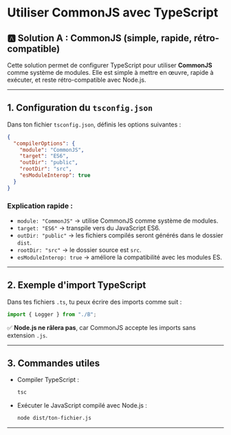 # Utiliser CommonJS avec TypeScript

## 🅰️ Solution A : CommonJS (simple, rapide, rétro-compatible)

Cette solution permet de configurer TypeScript pour utiliser **CommonJS** comme système de modules. Elle est simple à mettre en œuvre, rapide à exécuter, et reste rétro-compatible avec Node.js.

---

## 1. Configuration du `tsconfig.json`

Dans ton fichier `tsconfig.json`, définis les options suivantes :

```json
{
  "compilerOptions": {
    "module": "CommonJS",
    "target": "ES6",
    "outDir": "public",
    "rootDir": "src",
    "esModuleInterop": true
  }
}
```

### Explication rapide :

- `module: "CommonJS"` → utilise CommonJS comme système de modules.
- `target: "ES6"` → transpile vers du JavaScript ES6.
- `outDir: "public"` → les fichiers compilés seront générés dans le dossier `dist`.
- `rootDir: "src"` → le dossier source est `src`.
- `esModuleInterop: true` → améliore la compatibilité avec les modules ES.

---

## 2. Exemple d'import TypeScript

Dans tes fichiers `.ts`, tu peux écrire des imports comme suit :

```ts
import { Logger } from "./B";
```

✅ **Node.js ne râlera pas**, car CommonJS accepte les imports sans extension `.js`.

---

## 3. Commandes utiles

- Compiler TypeScript :

  ```bash
  tsc
  ```

- Exécuter le JavaScript compilé avec Node.js :
  ```bash
  node dist/ton-fichier.js
  ```

---
